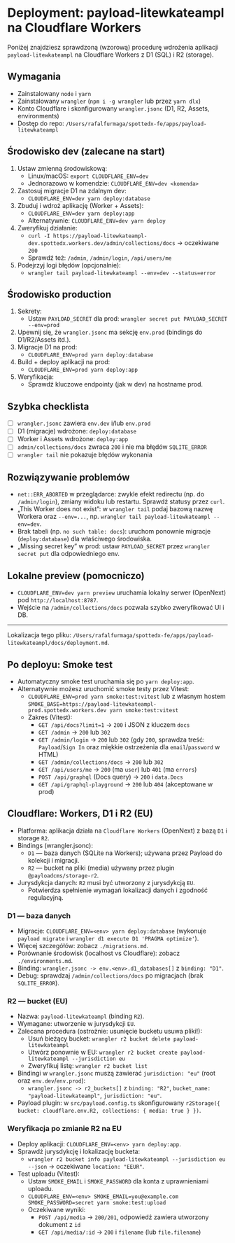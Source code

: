 # Deployment: payload-litewkateampl na Cloudflare Workers

Poniżej znajdziesz sprawdzoną (wzorową) procedurę wdrożenia aplikacji `payload-litewkateampl` na Cloudflare Workers z D1 (SQL) i R2 (storage).

## Wymagania

- Zainstalowany `node` i `yarn`
- Zainstalowany `wrangler` (`npm i -g wrangler` lub przez `yarn dlx`)
- Konto Cloudflare i skonfigurowany `wrangler.jsonc` (D1, R2, Assets, environments)
- Dostęp do repo: `/Users/rafalfurmaga/spottedx-fe/apps/payload-litewkateampl`

## Środowisko dev (zalecane na start)

1. Ustaw zmienną środowiskową:
   - Linux/macOS: `export CLOUDFLARE_ENV=dev`
   - Jednorazowo w komendzie: `CLOUDFLARE_ENV=dev <komenda>`
2. Zastosuj migracje D1 na zdalnym dev:
   - `CLOUDFLARE_ENV=dev yarn deploy:database`
3. Zbuduj i wdroż aplikację (Worker + Assets):
   - `CLOUDFLARE_ENV=dev yarn deploy:app`
   - Alternatywnie: `CLOUDFLARE_ENV=dev yarn deploy`
4. Zweryfikuj działanie:
   - `curl -I https://payload-litewkateampl-dev.spottedx.workers.dev/admin/collections/docs` → oczekiwane `200`
   - Sprawdź też: `/admin`, `/admin/login`, `/api/users/me`
5. Podejrzyj logi błędów (opcjonalnie):
   - `wrangler tail payload-litewkateampl --env=dev --status=error`

## Środowisko production

1. Sekrety:
   - Ustaw `PAYLOAD_SECRET` dla prod: `wrangler secret put PAYLOAD_SECRET --env=prod`
2. Upewnij się, że `wrangler.jsonc` ma sekcję `env.prod` (bindings do D1/R2/Assets itd.).
3. Migracje D1 na prod:
   - `CLOUDFLARE_ENV=prod yarn deploy:database`
4. Build + deploy aplikacji na prod:
   - `CLOUDFLARE_ENV=prod yarn deploy:app`
5. Weryfikacja:
   - Sprawdź kluczowe endpointy (jak w dev) na hostname prod.

## Szybka checklista

- [ ] `wrangler.jsonc` zawiera `env.dev` i/lub `env.prod`
- [ ] D1 (migracje) wdrożone: `deploy:database`
- [ ] Worker i Assets wdrożone: `deploy:app`
- [ ] `admin/collections/docs` zwraca `200` i nie ma błędów `SQLITE_ERROR`
- [ ] `wrangler tail` nie pokazuje błędów wykonania

## Rozwiązywanie problemów

- `net::ERR_ABORTED` w przeglądarce: zwykle efekt redirectu (np. do `/admin/login`), zmiany widoku lub restartu. Sprawdź statusy przez `curl`.
- „This Worker does not exist”: w `wrangler tail` podaj bazową nazwę Workera oraz `--env=...`, np. `wrangler tail payload-litewkateampl --env=dev`.
- Brak tabeli (np. `no such table: docs`): uruchom ponownie migracje (`deploy:database`) dla właściwego środowiska.
- „Missing secret key” w prod: ustaw `PAYLOAD_SECRET` przez `wrangler secret put` dla odpowiedniego env.

## Lokalne preview (pomocniczo)

- `CLOUDFLARE_ENV=dev yarn preview` uruchamia lokalny serwer (OpenNext) pod `http://localhost:8787`.
- Wejście na `/admin/collections/docs` pozwala szybko zweryfikować UI i DB.

---

Lokalizacja tego pliku: `/Users/rafalfurmaga/spottedx-fe/apps/payload-litewkateampl/docs/deployment.md`.

## Po deployu: Smoke test

- Automatyczny smoke test uruchamia się po `yarn deploy:app`.
- Alternatywnie możesz uruchomić smoke testy przez Vitest:
  - `CLOUDFLARE_ENV=prod yarn smoke:test:vitest` lub z własnym hostem `SMOKE_BASE=https://payload-litewkateampl-prod.spottedx.workers.dev yarn smoke:test:vitest`
  - Zakres (Vitest):
    - `GET /api/docs?limit=1` → `200` i JSON z kluczem `docs`
    - `GET /admin` → `200` lub `302`
    - `GET /admin/login` → `200` lub `302` (gdy `200`, sprawdza treść: `Payload`/`Sign In` oraz miękkie ostrzeżenia dla `email`/`password` w HTML)
    - `GET /admin/collections/docs` → `200` lub `302`
    - `GET /api/users/me` → `200` (ma `user`) lub `401` (ma `errors`)
    - `POST /api/graphql` (Docs query) → `200` i `data.Docs`
    - `GET /api/graphql-playground` → `200` lub `404` (akceptowane w prod)

## Cloudflare: Workers, D1 i R2 (EU)

- Platforma: aplikacja działa na `Cloudflare Workers` (OpenNext) z bazą `D1` i storage `R2`.
- Bindings (wrangler.jsonc):
  - `D1` — baza danych (SQLite na Workers); używana przez Payload do kolekcji i migracji.
  - `R2` — bucket na pliki (media) używany przez plugin `@payloadcms/storage-r2`.
- Jurysdykcja danych: `R2` musi być utworzony z jurysdykcją `EU`.
  - Potwierdza spełnienie wymagań lokalizacji danych i zgodność regulacyjną.

### D1 — baza danych
- Migracje: `CLOUDFLARE_ENV=<env> yarn deploy:database` (wykonuje `payload migrate` i `wrangler d1 execute D1 'PRAGMA optimize'`).
- Więcej szczegółów: zobacz `./migrations.md`.
- Porównanie środowisk (localhost vs Cloudflare): zobacz `./environments.md`.
- Binding: `wrangler.jsonc -> env.<env>.d1_databases[]` z `binding: "D1"`.
- Debug: sprawdzaj `/admin/collections/docs` po migracjach (brak `SQLITE_ERROR`).

### R2 — bucket (EU)
- Nazwa: `payload-litewkateampl` (binding `R2`).
- Wymagane: utworzenie w jurysdykcji `EU`.
- Zalecana procedura (ostrożnie: usunięcie bucketu usuwa pliki!):
  - Usuń bieżący bucket: `wrangler r2 bucket delete payload-litewkateampl`
  - Utwórz ponownie w EU: `wrangler r2 bucket create payload-litewkateampl --jurisdiction eu`
  - Zweryfikuj listę: `wrangler r2 bucket list`
- Bindingi w `wrangler.jsonc` muszą zawierać `jurisdiction: "eu"` (root oraz `env.dev`/`env.prod`):
  - `wrangler.jsonc -> r2_buckets[]` z `binding: "R2"`, `bucket_name: "payload-litewkateampl"`, `jurisdiction: "eu"`.
- Payload plugin: w `src/payload.config.ts` skonfigurowany `r2Storage({ bucket: cloudflare.env.R2, collections: { media: true } })`.

### Weryfikacja po zmianie R2 na EU
- Deploy aplikacji: `CLOUDFLARE_ENV=<env> yarn deploy:app`.
- Sprawdź jurysdykcję i lokalizację bucketa:
  - `wrangler r2 bucket info payload-litewkateampl --jurisdiction eu --json` → oczekiwane `location: "EEUR"`.
- Test uploadu (Vitest):
  - Ustaw `SMOKE_EMAIL` i `SMOKE_PASSWORD` dla konta z uprawnieniami uploadu.
  - `CLOUDFLARE_ENV=<env> SMOKE_EMAIL=you@example.com SMOKE_PASSWORD=secret yarn smoke:test:upload`
  - Oczekiwane wyniki:
    - `POST /api/media` → `200/201`, odpowiedź zawiera utworzony dokument z `id`
    - `GET /api/media/:id` → `200` i `filename` (lub `file.filename`)
